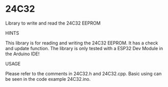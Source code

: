 # 24C32
Library to write and read the 24C32 EEPROM

HINTS

This library is for reading and writing the 24C32 EEPROM. It has a check and update function.
The library is only tested with a ESP32 Dev Module in the Arduino IDE!

USAGE

Please refer to the comments in 24C32.h and 24C32.cpp. Basic using can be seen in the code example 24C32.ino.
